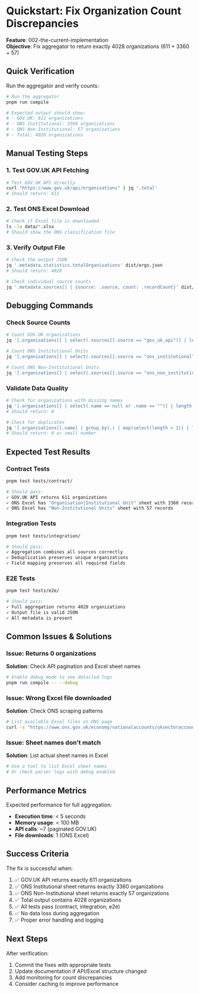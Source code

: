 # Quickstart: Fix Organization Count Discrepancies

**Feature**: 002-the-current-implementation  
**Objective**: Fix aggregator to return exactly 4028 organizations (611 + 3360 + 57)

## Quick Verification

Run the aggregator and verify counts:
```bash
# Run the aggregator
pnpm run compile

# Expected output should show:
# - GOV.UK: 611 organizations
# - ONS Institutional: 3360 organizations  
# - ONS Non-Institutional: 57 organizations
# - Total: 4028 organizations
```

## Manual Testing Steps

### 1. Test GOV.UK API Fetching
```bash
# Test GOV.UK API directly
curl "https://www.gov.uk/api/organisations" | jq '.total'
# Should return: 611
```

### 2. Test ONS Excel Download
```bash
# Check if Excel file is downloaded
ls -la data/*.xlsx
# Should show the ONS classification file
```

### 3. Verify Output File
```bash
# Check the output JSON
jq '.metadata.statistics.totalOrganisations' dist/orgs.json
# Should return: 4028

# Check individual source counts
jq '.metadata.sources[] | {source: .source, count: .recordCount}' dist/orgs.json
```

## Debugging Commands

### Check Source Counts
```bash
# Count GOV.UK organizations
jq '[.organisations[] | select(.sources[].source == "gov_uk_api")] | length' dist/orgs.json

# Count ONS Institutional Units
jq '[.organisations[] | select(.sources[].source == "ons_institutional")] | length' dist/orgs.json

# Count ONS Non-Institutional Units
jq '[.organisations[] | select(.sources[].source == "ons_non_institutional")] | length' dist/orgs.json
```

### Validate Data Quality
```bash
# Check for organizations with missing names
jq '[.organisations[] | select(.name == null or .name == "")] | length' dist/orgs.json
# Should return: 0

# Check for duplicates
jq '[.organisations[].name] | group_by(.) | map(select(length > 1)) | length' dist/orgs.json
# Should return: 0 or small number
```

## Expected Test Results

### Contract Tests
```bash
pnpm test tests/contract/

# Should pass:
✓ GOV.UK API returns 611 organizations
✓ ONS Excel has "Organisation|Institutional Unit" sheet with 3360 records
✓ ONS Excel has "Non-Institutional Units" sheet with 57 records
```

### Integration Tests
```bash
pnpm test tests/integration/

# Should pass:
✓ Aggregation combines all sources correctly
✓ Deduplication preserves unique organizations
✓ Field mapping preserves all required fields
```

### E2E Tests
```bash
pnpm test tests/e2e/

# Should pass:
✓ Full aggregation returns 4028 organizations
✓ Output file is valid JSON
✓ All metadata is present
```

## Common Issues & Solutions

### Issue: Returns 0 organizations
**Solution**: Check API pagination and Excel sheet names
```bash
# Enable debug mode to see detailed logs
pnpm run compile -- --debug
```

### Issue: Wrong Excel file downloaded
**Solution**: Check ONS scraping patterns
```bash
# List available Excel files on ONS page
curl -s "https://www.ons.gov.uk/economy/nationalaccounts/uksectoraccounts/datasets/publicsectorclassificationguide" | grep -o 'href="[^"]*\.xlsx"'
```

### Issue: Sheet names don't match
**Solution**: List actual sheet names in Excel
```bash
# Use a tool to list Excel sheet names
# Or check parser logs with debug enabled
```

## Performance Metrics

Expected performance for full aggregation:
- **Execution time**: < 5 seconds
- **Memory usage**: < 100 MB
- **API calls**: ~7 (paginated GOV.UK)
- **File downloads**: 1 (ONS Excel)

## Success Criteria

The fix is successful when:
1. ✅ GOV.UK API returns exactly 611 organizations
2. ✅ ONS Institutional sheet returns exactly 3360 organizations
3. ✅ ONS Non-Institutional sheet returns exactly 57 organizations
4. ✅ Total output contains 4028 organizations
5. ✅ All tests pass (contract, integration, e2e)
6. ✅ No data loss during aggregation
7. ✅ Proper error handling and logging

## Next Steps

After verification:
1. Commit the fixes with appropriate tests
2. Update documentation if API/Excel structure changed
3. Add monitoring for count discrepancies
4. Consider caching to improve performance